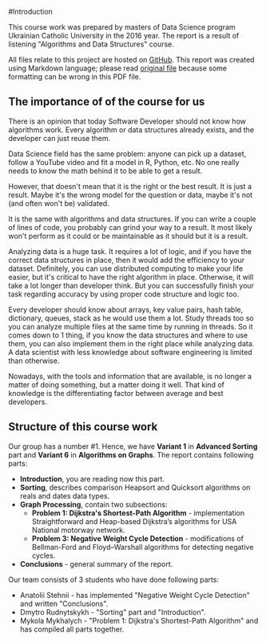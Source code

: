#Introduction

This course work was prepared by masters of Data Science program Ukrainian Catholic University in the 2016 year. The report is a result of listening "Algorithms and Data Structures" course.

All files relate to this project are hosted on [GitHub](https://github.com/rudnitskih/ucu-adc-coursework). This report was created using Markdown language; please read [original file](https://github.com/rudnitskih/ucu-adc-coursework/blob/master/final_report.md) because some formatting can be wrong in this PDF file. 

## The importance of of the course for us
There is an opinion that today Software Developer should not know how algorithms work. Every algorithm or data structures already exists, and the developer can just reuse them. 

Data Science field has the same problem: anyone can pick up a dataset, follow a YouTube video and fit a model in R, Python, etc. No one really needs to know the math behind it to be able to get a result.

However, that doesn't mean that it is the right or the best result. It is just a result. Maybe it's the wrong model for the question or data, maybe it's not (and often won't be) validated.

It is the same with algorithms and data structures. If you can write a couple of lines of code, you probably can grind your way to a result. It most likely won't perform as it could or be maintainable as it should but it is a result.

Analyzing data is a huge task. It requires a lot of logic, and if you have the correct data structures in place, then it would add the efficiency to your dataset. Definitely, you can use distributed computing to make your life easier, but it's critical to have the right algorithm in place. Otherwise, it will take a lot longer than developer think. But you can successfully finish your task regarding accuracy by using proper code structure and logic too.

Every developer should know about arrays, key value pairs, hash table, dictionary, queues, stack as he would use them a lot. Study threads too so you can analyze multiple files at the same time by running in threads. So it comes down to 1 thing, if you know the data structures and where to use them, you can also implement them in the right place while analyzing data.
A data scientist with less knowledge about software engineering is limited than otherwise.

Nowadays, with the tools and information that are available, is no longer a matter of doing something, but a matter doing it well. That kind of knowledge is the differentiating factor between average and best developers.

## Structure of this course work
Our group has a number #1. Hence, we have **Variant 1** in **Advanced Sorting** part and **Variant 6** in **Algorithms on Graphs**. 
The report contains following parts:

- **Introduction**, you are reading now this part.
- **Sorting**, describes comparison Heapsort and Quicksort algorithms on reals and dates data types.
- **Graph Processing**, contain two subsections:
	- **Problem 1: Dijkstra's Shortest-Path Algorithm** - implementation Straightforward and Heap-based Dijkstra’s algorithms for USA National motorway network.
	- **Problem 3: Negative Weight Cycle Detection** - modifications of Bellman-Ford and Floyd–Warshall algorithms for detecting negative cycles.
- **Conclusions** - general summary of the report.

Our team consists of 3 students who have done following parts:

- Anatolii Stehnii - has implemented "Negative Weight Cycle Detection" and written "Conclusions".
- Dmytro Rudnytskykh - "Sorting" part and "Introduction".
- Mykola Mykhalych - "Problem 1: Dijkstra's Shortest-Path Algorithm" and has compiled all parts together.




